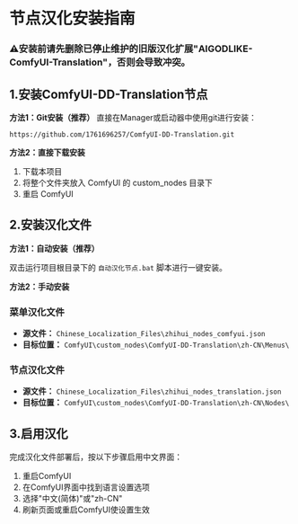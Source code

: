 # 节点汉化安装指南
### ⚠️安装前请先删除已停止维护的旧版汉化扩展"AIGODLIKE-ComfyUI-Translation"，否则会导致冲突。
## 1.安装ComfyUI-DD-Translation节点

**方法1：Git安装（推荐）**
直接在Manager或启动器中使用git进行安装：
```
https://github.com/1761696257/ComfyUI-DD-Translation.git
```

**方法2：直接下载安装**
1. 下载本项目
2. 将整个文件夹放入 ComfyUI 的 custom_nodes 目录下
3. 重启 ComfyUI

## 2.安装汉化文件

**方法1：自动安装（推荐）**

双击运行项目根目录下的 `自动汉化节点.bat` 脚本进行一键安装。

**方法2：手动安装**

### 菜单汉化文件
- **源文件：** `Chinese_Localization_Files\zhihui_nodes_comfyui.json`
- **目标位置：** `ComfyUI\custom_nodes\ComfyUI-DD-Translation\zh-CN\Menus\`

### 节点汉化文件
- **源文件：** `Chinese_Localization_Files\zhihui_nodes_translation.json`
- **目标位置：** `ComfyUI\custom_nodes\ComfyUI-DD-Translation\zh-CN\Nodes\`

## 3.启用汉化

完成汉化文件部署后，按以下步骤启用中文界面：

1. 重启ComfyUI
2. 在ComfyUI界面中找到语言设置选项
3. 选择"中文(简体)"或"zh-CN"
4. 刷新页面或重启ComfyUI使设置生效